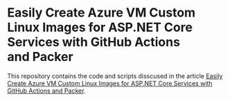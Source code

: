 # Easily Create Azure VM Custom Linux Images for ASP.NET Core Services with GitHub Actions and Packer
This repository contains the code and scripts disscused in the article [Easily Create Azure VM Custom Linux Images for ASP.NET Core Services with GitHub Actions and Packer]().
